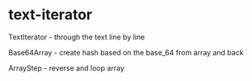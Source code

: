 text-iterator
=============

TextIterator - through the text line by line

Base64Array - create hash based on the base_64 from array and back

ArrayStep - reverse and loop array